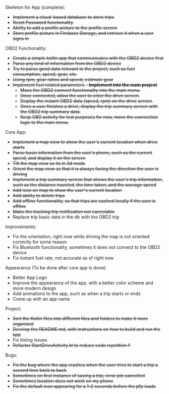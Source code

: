 Skeleton for App (complete):
- ~~Implement a cloud-based database to store trips~~
- ~~Reset Password functionality~~
- ~~Ability to add a profile picture to the profile screen~~
- ~~Store profile picture in Firebase Storage, and retrieve it when a user signs in~~

OBD2 Functionality:
- ~~Create a simple kotlin app that communicates with the OBD2 device first~~
- ~~Parse any kind of information from the OBD2 device~~
- ~~Try to parse good data relevant to the project, such as fuel consumption, speed, gear, etc.~~
- ~~Using rpm, gear ratios and speed, estimate gear~~
- ~~Implement fuel related parameters~~
~~- **Implement into the main project**~~
    - ~~Move the OBD2 connect functionality into the main menu.~~
    - ~~Once connected, allow the user to enter the drive screen~~.
    - ~~Display the instant OBD2 data (speed, rpm) on the drive screen~~.
    - ~~Once a user finishes a drive, display the trip summary screen with the OBD2 trip summary data.~~
    - ~~Keep OBD activity for test purposes for now, move the connection logic to the main menu.~~

Core App:
- ~~Implement a map view to show the user's current location when drive starts~~
- ~~Parse basic information from the user's phone, such as the current speed, and display it on the screen~~
- ~~Tilt the map view so its in 3d mode~~
- ~~Orient the map view so that it is always facing the direction the user is driving~~
- ~~Implement a trip summary screen that shows the user's trip information, such as the distance traveled, 
the time taken, and the average speed~~
- ~~Add icon on map to show the user's current location~~
- ~~Add ability to delete trips~~
- ~~Add offline functionality, so that trips are cached locally if the user is offline~~
- ~~Make the tracking trip notification not cancelable~~
- Replace trip basic data in the db with the OBD2 trip

Improvements:
- Fix the orientation, right now while driving the map is not oriented correctly for some reason
- Fix Bluetooth functionality, sometimes it does not connect to the OBD2 device
- Fix instant fuel rate, not accurate as of right now

Appearance (To be done after core app is done):
- Better App Logo
- Improve the appearance of the app, with a better color scheme and more modern design
- Add animations to the app, such as when a trip starts or ends
- Come up with an app name

Project:
- ~~Sort the Kotlin files into different files and folders to make it more organized~~
- ~~Develop the README.md, with instructions on how to build and run the app~~
- Fix linting issues
- ~~Refactor StartDriveActivity.kt to reduce code repetition !!~~

Bugs:
- ~~Fix the bug where the app crashes when the user tries to start a trip a second time back to back~~
- ~~Sometimes on first instance of saving a trip, error job cancelled~~
- ~~Sometimes location does not work on my phone~~
- ~~Fix the default icon appearing for a 1-2 seconds before the pfp loads~~